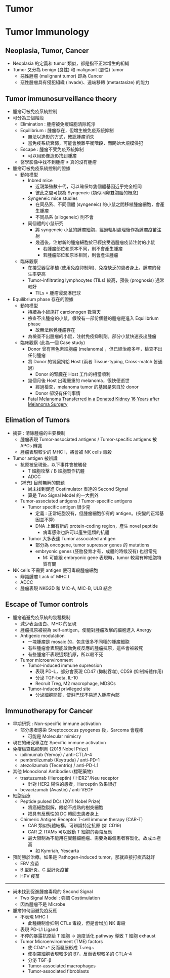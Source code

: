 # Tumor

# Tumor Immunology

## Neoplasia, Tumor, Cancer

- Neoplasia 的定義和 tumor 類似，都是指不正常增生的組織
- Tumor 又分為 benign (良性) 和 malignant (惡性) tumor
  - 惡性腫瘤 (malignant tumor) 即為 Cancer
  - 惡性腫瘤具有侵犯組織 (invade)、遠端移轉 (metastasize) 的能力



## Tumor immunosurveillance theory

- 腫瘤可被免疫系統控制
- 可分為三個階段
  - Elimination : 腫瘤被免疫細胞清除乾淨
  - Equilibrium : 腫瘤存在，但增生被免疫系統抑制
    - 無法以造影的方式，確認腫瘤消失
    - 當免疫系統衰弱，可能會脫離平衡階段，而開始大規模侵犯
  - Escape : 腫瘤不受免疫系統抑制
    - 可以用影像造影找到腫瘤
  - 醫學影像中找不到腫瘤 ≠ 真的沒有腫瘤
- 腫瘤可被免疫系統控制的證據
  - 動物模型
    - Inbred mice
      - 近親繁殖數十代，可以確保每隻個體基因近乎完全相同
      - 彼此之間可視為 Syngeneic (類似同卵雙胞胎的概念)
    - Syngeneic mice studies
      - 在同品系、不同個體 (syngeneic) 的小鼠之間移植腫瘤細胞，會產生腫瘤
      - 不同品系 (allogeneic) 則不會
    - 同個體的小鼠研究
      - 將 syngeneic 小鼠的腫瘤細胞，經過輻射處理後作為腫瘤疫苗注射
      - 幾週後，注射新的腫瘤細胞於已經接受過腫瘤疫苗注射的小鼠
        - 若腫瘤部位和原本不同，則不會產生腫瘤
        - 若腫瘤部位和原本相同，則會產生腫瘤
  - 臨床觀察
    - 在接受器官移植 (使用免疫抑制劑)、免疫缺乏的患者身上，腫瘤的發生率更高
    - Tumor-infiltrating lymphocytes (TILs) 較高，預後 (prognosis) 通常較好
      - TILs = 腫瘤浸潤淋巴球
- Equilibrium phase 存在的證據
  - 動物模型
    - 持續為小鼠施打 carcionogen 數百天
    - 檢查不出腫瘤的小鼠，假設有一部份個體的腫瘤是進入 Equilibrium phase
      - 故無法察覺腫瘤存在
    - 為檢查不出腫瘤的小鼠，注射免疫抑制劑。部分小鼠快速長出腫瘤
  - 臨床觀察 (此為一個 Case study)
    - Donor 曾有黑色素細胞瘤 (melanoma) ，但已經治癒多年，檢查不出任何腫瘤
    - 將 Donor 的腎臟捐給 Host (兩者 Tissue-typing, Cross-match 皆通過)
      - Donor 的腎臟在 Host 工作的相當順利
    - 幾個月後 Host 出現嚴重的 melanoma，很快便逝世
      - 經過檢查，melanoma tumor 的基因是來自於 donor
      - Donor 卻沒有任何事情
    - [Fatal Melanoma Transferred in a Donated Kidney 16 Years after Melanoma Surgery](https://doi.org/10.1056/NEJM200302063480620)



## Elimation of Tumors

- 摘要 : 清除腫瘤的主要機制
  - 腫瘤表現 Tumor-associated antigens / Tumor-specific antigens 被 APCs 辨識
  - 腫瘤表現較少的 MHC I，將會被 NK cells 毒殺
- Tumor antigen 被辨識
  - 抗原被呈現後，以下事件會被觸發
    - T 細胞攻擊 / B 細胞製作抗體
    - ADCC
  - (補充) 目前無解的問題
    - 尚未找到促進 Costimulator 表達的 Second Signal
    - 算是 Two Signal Model 的一大例外
  - Tumor-associated antigens / Tumor-specific antigens
    - Tumor specific antigen 很少見
      - 定義 : 正常細胞沒有，但腫瘤細胞卻有的 antigen。(突變的正常基因並不算)
      - DNA 上面有新的 protein-coding region，產生 novel peptide
        - 病毒感染也許可以產生這類的抗體
    - Tumor 大多表達 Tumor associated antigen
      - 部分為 oncogene, tumor supressor genes 的 mutations
      - embryonic genes (胚胎發育才有，成體的時候沒有) 也很常見
        - M: 可能跟 embryonic gene 表現時，tumor 較易有幹細胞特質有關
- NK cells 不需要 antigen 便可毒殺腫瘤細胞
  - 辨識腫瘤 Lack of MHC I
  - ADCC
  - 腫瘤表現 NKG2D 和 MIC-A, MIC-B, ULB 結合



## Escape of Tumor controls

- 腫瘤逃避免疫系統的幾種機制
  - 減少表面蛋白、MHC 的呈現
  - 腫瘤抗原被視為 self-antigen，使能對腫瘤攻擊的細胞進入 Anergy
  - Antigenic modulation
    - 一塊腫瘤是 mosaic 的，包含很多不同種的腫瘤細胞
    - 有些腫瘤會表現能啟動免疫反應的腫瘤抗原，這些會被殺死
    - 有些腫瘤不表現這類抗原，所以殺不死
  - Tumor microenvironment
    - Tumor-induced immune supression
      - 表現 PD-L，部分會表現 CD47 (抑制吞噬), CD59 (抑制補體作用)
      - 分泌 TGF-beta, IL-10
      - Recruit Treg, M2 macrophage, MDSCs
    - Tumor-induced privileged site
      - 分泌細胞間質，使淋巴球不易進入腫瘤內部



## Immunotherapy for Cancer

- 早期研究 : Non-specific immune activation
  - 部分患者感染 Streptococcus pyogenes 後，Sarcoma 會痊癒
    - 可能是 Molecular mimicry
- 現在的研究專注在 Specific immune activation
- 免疫檢查點抑制劑 (2018 Nobel Prize)
  - ipilimumab (Yervoy) / anti-CTLA-4
  - pembrolizumab (Keytruda) / anti-PD-1
  - atezolizumab (Tecentriq) / anti-PD-L1
- 其他 Monoclonal Antibodies (標靶藥物)
  - trastuzumab (Herceptin) / HER2<sup>+</sup>/Neu receptor
    - 針對 HER2 陽性的患者，Herceptin 效果很好
  - bevacizumab (Avastin) / anti-VEGF
- 細胞治療
  - Peptide pulsed DCs (2011 Nobel Prize)
    - 將癌細胞裂解，餵給不成熟的樹突細胞
    - 把具有反應性的 DC 轉回去患者身上
  - Chimeric Antigen Receptor T-cell immune therapy (CAR-T)
    - CAR 類似抗體結構，可辨識特定抗原 (如 CD19)
    - CAR 之 ITAMs 可以啟動 T 細胞的毒殺反應
    - 最大限制為不能用在實體細胞瘤、需要為每個患者客製化，故成本極高
      - 如 Kymriah, Yescarta
- 預防勝於治療。如果是 Pathogen-induced tumor，那就直接打疫苗就好
  - EBV 疫苗
  - B 型肝炎、C 型肝炎疫苗
  - HPV 疫苗





---

- 尚未找到促進腫瘤毒殺的 Second Signal
  - Two Signal Model : 強調 Costimulation
  - 因為腫瘤不是 Microbe
- 腫瘤如何迴避免疫反應
  - 不表現 MHC I
    - 此種機制會抑制 CTLs 毒殺，但是會增加 NK 毒殺
  - 表現 PD-L1 Ligand
  - 不停的暴露抗原給 T 細胞 → 過度活化 pathway 導致 T 細胞 exhaust
  - Tumor Microenvironment (TME) factors
    - 使 CD4^+^ 反而發展形成 T~reg~
    - 使樹突細胞表現較少的 B7，反而表現較多的 CTLA-4
    - 分泌 TGF-β
    - Tumor-associated macrophages
    - Tumor-associated fibroblasts